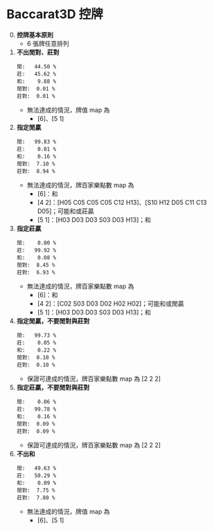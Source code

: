 Baccarat3D 控牌
=========================
0. **控牌基本原則**
	- 6 張牌任意排列
0. **不出閒對、莊對**
	~~~
	閒:   44.50 %
	莊:   45.62 %
	和:    9.88 %
	閒對:  0.01 %
	莊對:  0.01 %
	~~~
	- 無法達成的情況，牌值 map 為
		- [6]、[5 1]
0. **指定閒贏**
	~~~
	閒:   99.83 %
	莊:    0.01 %
	和:    0.16 %
	閒對:  7.10 %
	莊對:  8.94 %
	~~~
	- 無法達成的情況，牌百家樂點數 map 為
		- [6]：和
		- [4 2]：[H05 C05 C05 C05 C12 H13]、[S10 H12 D05 C11 C13 D05]；可能和或莊贏
		- [5 1]：[H03 D03 D03 S03 D03 H13]；和
0. **指定莊贏**
	~~~
	閒:    0.00 %
	莊:   99.92 %
	和:    0.08 %
	閒對:  8.45 %
	莊對:  6.93 %
	~~~
	- 無法達成的情況，牌百家樂點數 map 為
		- [6]：和
		- [4 2]：[C02 S03 D03 D02 H02 H02]；可能和或閒贏
		- [5 1]：[H03 D03 D03 S03 D03 H13]；和
0. **指定閒贏，不要閒對與莊對**
	~~~
	閒:   99.73 %
	莊:    0.05 %
	和:    0.22 %
	閒對:  0.10 %
	莊對:  0.10 %
	~~~
	- 保證可達成的情況，牌百家樂點數 map 為 [2 2 2]
0. **指定莊贏，不要閒對與莊對**
	~~~
    閒:    0.06 %
    莊:   99.78 %
    和:    0.16 %
    閒對:  0.09 %
    莊對:  0.09 %
	~~~
	- 保證可達成的情況，牌百家樂點數 map 為 [2 2 2]
0. **不出和**
	~~~
	閒:   49.63 %
	莊:   50.29 %
	和:    0.09 %
	閒對:  7.75 %
	莊對:  7.80 %
	~~~
	- 無法達成的情況，牌值 map 為
		- [6]、[5 1]
